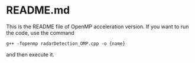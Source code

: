 # README.md
This is the README file of OpenMP acceleration version.
If you want to run the code, use the command
```shell
g++ -fopenmp radarDetection_OMP.cpp -o {name}
```
and then execute it.
